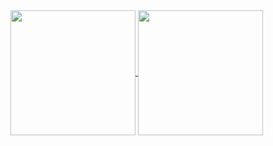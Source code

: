 <a href="https://github.com/sorenjuul">
  <img height=200 align="center" src="https://my-github-readme-stats-fork.vercel.app/api?username=sorenjuul&rank_icon=github&show_icons=true&hide=issues,stars,contribs&show=reviews,prs_merged,prs_merged_percentage" />
</a>
<a href="https://github.com/sorenjuul">
  <img height=200 align="center" src="https://my-github-readme-stats-fork.vercel.app/api/top-langs/?username=sorenjuul&layout=compact&langs_count=8&card_width=320" />
</a>

